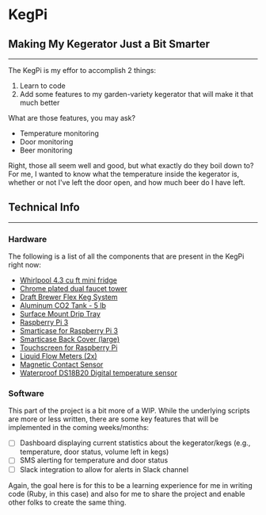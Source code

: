 # KegPi
## Making My Kegerator Just a Bit Smarter
---

The KegPi is my effor to accomplish 2 things:
1. Learn to code
2. Add some features to my garden-variety kegerator that will make it that much better

What are those features, you may ask?
* Temperature monitoring
* Door monitoring
* Beer monitoring

Right, those all seem well and good, but what exactly do they boil down to? For me, I wanted to know what the temperature inside the kegerator is, whether or not I've left the door open, and how much beer do I have left. 

## Technical Info
---

### Hardware
The following is a list of all the components that are present in the KegPi right now:
* [Whirlpool 4.3 cu ft mini fridge](https://www.amazon.com/Whirlpool-Stainless-Compact-Refrigerator-Fridge/dp/B00XQLQXMY)
* [Chrome plated dual faucet tower](http://www.beveragefactory.com/draftbeer/towers/doublefaucet/D4743DT___6843.shtml)
* [Draft Brewer Flex Keg System](https://www.midwestsupplies.com/draft-brewer-flex-keg-system)
* [Aluminum CO2 Tank - 5 lb](http://www.austinhomebrew.com/Aluminum-CO2-Tank--5-lb_p_4693.html)
* [Surface Mount Drip Tray](http://www.beveragefactory.com/draftbeer/driptray/cutout/kegco-surface-mount-drip-tray-seco1610.html)
* [Raspberry Pi 3](https://www.amazon.com/Raspberry-Model-A1-2GHz-64-bit-quad-core/dp/B01CD5VC92/ref=sr_1_3?s=pc&ie=UTF8&qid=1500307132&sr=1-3&keywords=raspberry+pi+3)
* [Smarticase for Raspberry Pi 3](https://smarticase.com/collections/all/products/smartipi-touch)
* [Smarticase Back Cover (large)](https://smarticase.com/collections/all/products/smartipi-touch-back-cover)
* [Touchscreen for Raspberry Pi](https://www.adafruit.com/product/2718)
* [Liquid Flow Meters (2x)](https://www.adafruit.com/product/2718)
* [Magnetic Contact Sensor](https://www.adafruit.com/product/375)
* [Waterproof DS18B20 Digital temperature sensor](https://www.adafruit.com/product/381)

### Software
This part of the project is a bit more of a WIP. While the underlying scripts are more or less written, there are some key features that will be implemented in the coming weeks/months:
- [ ] Dashboard displaying current statistics about the kegerator/kegs (e.g., temperature, door status, volume left in kegs)
- [ ] SMS alerting for temperature and door status
- [ ] Slack integration to allow for alerts in Slack channel

Again, the goal here is for this to be a learning experience for me in writing code (Ruby, in this case) and also for me to share the project and enable other folks to create the same thing.
